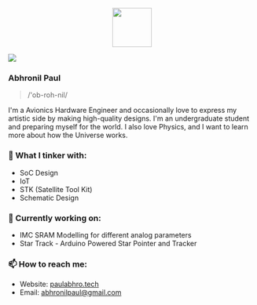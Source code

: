 <p align="center">
  <img height="80" src="https://www.pngall.com/wp-content/uploads/5/Vector-Astronaut-Helmet-PNG-Download-Image.png">
</p>

![](https://komarev.com/ghpvc/?username=PaulZeroOne&color=blueviolet&align=center)

  
### Abhronil Paul

> /'ob-roh-nil/

I'm a Avionics Hardware Engineer and occasionally love to express my artistic side by making high-quality designs. I'm an undergraduate student and preparing myself for the world. I also love Physics, and I want to learn more about how the Universe works.

### 🔧 What I tinker with:
- SoC Design
- IoT 
- STK (Satellite Tool Kit)
- Schematic Design

### 🏡 Currently working on:
- IMC SRAM Modelling for different analog parameters
- Star Track - Arduino Powered Star Pointer and Tracker

### 📫 How to reach me:
- Website: [paulabhro.tech](https://paulabhro.tech/)
- Email: [abhronilpaul@gmail.com](mailto:abhronilpaul@gmail.com)
